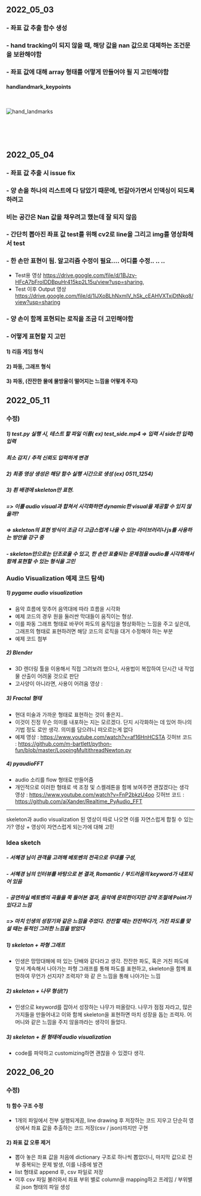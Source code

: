 ## 2022_05_03

### - 좌표 값 추출 함수 생성
### - hand tracking이 되지 않을 때, 해당 값을 nan 값으로 대체하는 조건문을 보완해야함
### - 좌표 값에 대해 array 형태를 어떻게 만들어야 될 지 고민해야함

#### handlandmark_keypoints
<br>


![hand_landmarks](https://user-images.githubusercontent.com/75026887/166424498-a1f2d729-fa4c-4383-80c7-37ba0047b4d8.png)

<br><br><br>


## 2022_05_04

### - 좌표 값 추출 시 issue fix
### - 양 손을 하나의 리스트에 다 담았기 때문에, 번갈아가면서 인덱싱이 되도록 하려고   
###   비는 공간은 Nan 값을 채우려고 했는데 잘 되지 않음
### - 간단히 뽑아진 좌표 값 test를 위해 cv2로 line을 그리고 img를 영상화해서 test
###   - 한 손만 표현이 됨. 알고리즘 수정이 필요.... 어디를 수정.. .. ..
 
- Test용 영상
https://drive.google.com/file/d/1BJzv-HFcA7bFroIDDBpuHr415kp2L15u/view?usp=sharing, 
- Test 이후 Output 영상
https://drive.google.com/file/d/1lJXoBLhNxmlV_hSk_cEAHVXTxjDtNkq8/view?usp=sharing

### - 양 손이 함께 표현되는 로직을 조금 더 고민해야함
### - 어떻게 표현할 지 고민
#### 1) 리듬 게임 형식
#### 2) 파동, 그래프 형식
#### 3) 파동, (잔잔한 물에 물방울이 떨어지는 느낌을 어떻게 주지)


## 2022_05_11

### 수정)

##### 1) test.py 실행 시, 테스트 할 파일 이름( ex) test_side.mp4 => 입력 시 side만 입력) 입력
##### 최소 감지 / 추적 신뢰도 입력하게 변경
##### 2) 최종 영상 생성은 해당 함수 실행 시간으로 생성 (ex) 0511_1254)
##### 3) 흰 배경에 skeleton만 표현.
##### => 이를 audio visual과 합쳐서 시각화하면 dynamic한 visual을 제공할 수 있지 않을까?
##### => skeleton의 표현 방식이 조금 더 고급스럽게 나올 수 있는 라이브러리나 js를 사용하는 방안을 강구 중
##### - skeleton만으로는 단조로울 수 있고, 한 손만 표출되는 문제점을 audio를 시각화해서 함께 표현할 수 있는 형식을 고민


### Audio Visualization 예제 코드 탐색)

##### 1) pygame audio visualization
- 음악 흐름에 맞추어 음역대에 따라 흐름을 시각화
- 예제 코드의 경우 원을 둘러싼 막대들이 움직이는 형상.
- 이를 파동 그래프 형태로 바꾸어 파도의 움직임을 형상화하는 느낌을 주고 싶은데,
 그래프의 형태로 표현하려면 해당 코드의 로직을 대거 수정해야 하는 부분
- 예제 코드 첨부
##### 2) Blender
- 3D 렌더링 툴을 이용해서 직접 그려보려 했으나,
 사용법이 복잡하여 단시간 내 작업물 산출이 어려울 것으로 판단
- 고사양이 아니라면, 사용이 어려움
영상 :
##### 3) Fractal 형태
- 현대 미술과 가까운 형태로 표현하는 것이 좋은지..
- 이것이 진정 무슨 의미를 내포하는 지는 모르겠다. 단지 시각화하는 데 있어 하나의 기법 정도
로만 생각. 의미를 담으려니 떠오르는게 없다
- 예제
영상 : https://www.youtube.com/watch?v=af16HnHCSTA
깃허브 코드 :
https://github.com/m-bartlett/python-fun/blob/master/LoopingMultithreadNewton.py
##### 4) pyaudioFFT
- audio 소리를 flow 형태로 만들어줌
- 개인적으로 이러한 형태로 색 조정 및 스켈레톤을 함께 보여주면 괜찮겠다는 생각
영상 : https://www.youtube.com/watch?v=FnP2bkzU4oo
깃허브 코드 : https://github.com/aiXander/Realtime_PyAudio_FFT

***
skeleton과 audio visualization 된 영상이 따로 나오면 이를 자연스럽게 합칠 수 있는가?
영상 + 영상이 자연스럽게 되는가에 대해 고민
### Idea sketch
##### - 서혜경 님이 관객을 고려해 베토벤의 전곡으로 무대를 구성,
##### - 서혜경 님의 인터뷰를 바탕으로 본 결과, Romantic / 부드러움의 keyword가 내포되어 있음
##### - 공연하실 베토벤의 곡들을 쭉 들어본 결과, 음악에 문외한이지만 강약 조절에 Point가 있다고 느낌
##### => 마치 인생의 성장기와 같은 느낌을 주었다. 잔잔할 때는 잔잔하다가, 거친 파도를 맞설 때는 동적인 그러한 느낌을 받았다
##### 1) skeleton + 파형 그래프
- 인생은 망망대해에 떠 있는 단배와 같다라고 생각. 잔잔한 파도, 혹은 거친 파도에 맞서 계속해서 나아가는 파형 그래프를 통해 파도를 표현하고, skeleton을 함께 표현하여 무언가 선지자? 조력자? 와 같 은 느낌을 통해 나아가는 느낌
##### 2) skeleton + 나무 형상(?)
- 인생으로 keyword를 잡아서 성장하는 나무가 떠올랐다. 나무가 점점 자라고, 많은 가지들을 만들어내고 이와 함께 skeleton을 표현하면 마치 성장을 돕는 조력자. 어머니와 같은 느낌을 주지 않을까라는 생각이 들었다.
##### 3) skeleton + 원 형태에 audio visualization
- code를 파악하고 customizing하면 괜찮을 수 있겠다 생각.


## 2022_06_20

### 수정)

#### 1) 함수 구조 수정

- 1개의 파일에서 전부 실행되게끔, line drawing 후 저장하는 코드 지우고 단순히 영상에서 좌표 값을 추출하는 코드 저장(csv / json)까지만 구현

#### 2) 좌표 값 오류 제거

- 뽑아 놓은 좌표 값을 처음에 dictionary 구조로 하나씩 뽑았더니, 마지막 값으로 전부 중복되는 문제 발생, 이를 나중에 발견
- list 형태로 append 후, csv 파일로 저장
- 이후 csv 파일 불러와서 좌표 부위 별로 column을 mapping하고 프레임 / 부위별로 json 형태의 파일 생성
